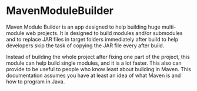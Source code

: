 # MavenModuleBuilder
Maven Module Builder is an app designed to help building huge multi-module web projects. It is designed to build modules and/or submodules and to replace JAR files in target folders immediately after build to help developers skip the task of copying the JAR file every after build.

Instead of building the whole project after fixing one part of the project, this module can help build single modules, and it is a lot faster. This also can provide to be useful to people who know least about building in Maven. This documentation assumes you have at least an idea of what Maven is and how to program in Java.
